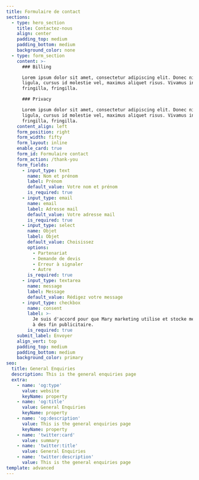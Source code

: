 ```yaml
---
title: Formulaire de contact
sections:
  - type: hero_section
    title: Contactez-nous
    align: center
    padding_top: medium
    padding_bottom: medium
    background_color: none
  - type: form_section
    content: >-
      ### Billing

      Lorem ipsum dolor sit amet, consectetur adipiscing elit. Donec nisl
      ligula, cursus id molestie vel, maximus aliquet risus. Vivamus in nibh
      fringilla, fringilla.

      ### Privacy

      Lorem ipsum dolor sit amet, consectetur adipiscing elit. Donec nisl
      ligula, cursus id molestie vel, maximus aliquet risus. Vivamus in nibh
      fringilla, fringilla.
    content_align: left
    form_position: right
    form_width: fifty
    form_layout: inline
    enable_card: true
    form_id: Formulaire contact
    form_action: /thank-you
    form_fields:
      - input_type: text
        name: Nom et prénom
        label: Prénom
        default_value: Votre nom et prénom
        is_required: true
      - input_type: email
        name: email
        label: Adresse mail
        default_value: Votre adresse mail
        is_required: true
      - input_type: select
        name: Objet
        label: Objet
        default_value: Choisissez
        options:
          - Partenariat
          - Demande de devis
          - Erreur à signaler
          - Autre
        is_required: true
      - input_type: textarea
        name: message
        label: Message
        default_value: Rédigez votre message
      - input_type: checkbox
        name: consent
        label: >-
          Je suis d'accord pour que Mary marketing utilise et stocke mes données
          à des fin publicitaire.
        is_required: true
    submit_label: Envoyer
    align_vert: top
    padding_top: medium
    padding_bottom: medium
    background_color: primary
seo:
  title: General Enquiries
  description: This is the general enquiries page
  extra:
    - name: 'og:type'
      value: website
      keyName: property
    - name: 'og:title'
      value: General Enquiries
      keyName: property
    - name: 'og:description'
      value: This is the general enquiries page
      keyName: property
    - name: 'twitter:card'
      value: summary
    - name: 'twitter:title'
      value: General Enquiries
    - name: 'twitter:description'
      value: This is the general enquiries page
template: advanced
---
```

